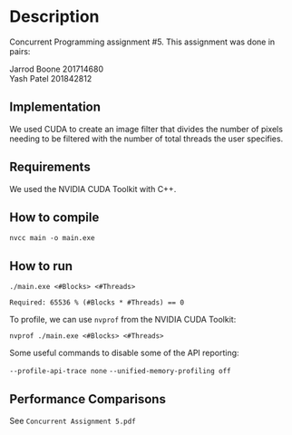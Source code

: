 # Description
Concurrent Programming assignment #5. This assignment was done in pairs:

Jarrod Boone 201714680<br/>
Yash Patel 201842812

## Implementation
We used CUDA to create an image filter that divides the number of pixels
needing to be filtered with the number of total threads the user specifies.

## Requirements
We used the NVIDIA CUDA Toolkit with C++.

## How to compile
` nvcc main -o main.exe `

## How to run
```
./main.exe <#Blocks> <#Threads>

Required: 65536 % (#Blocks * #Threads) == 0
```
To profile, we can use ` nvprof ` from the NVIDIA CUDA Toolkit:

` nvprof ./main.exe <#Blocks> <#Threads> `

Some useful commands to disable some of the API reporting:
<br/>

` --profile-api-trace none `
` --unified-memory-profiling off `

## Performance Comparisons
See ` Concurrent Assignment 5.pdf `